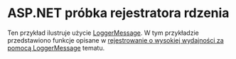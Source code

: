 # <a name="aspnet-core-loggermessage-sample"></a>ASP.NET próbka rejestratora rdzenia

Ten przykład ilustruje użycie [LoggerMessage](https://docs.microsoft.com/dotnet/api/microsoft.extensions.logging.loggermessage). W tym przykładzie przedstawiono funkcje opisane w [rejestrowanie o wysokiej wydajności za pomocą LoggerMessage](https://docs.microsoft.com/aspnet/core/fundamentals/logging/loggermessage) tematu.
